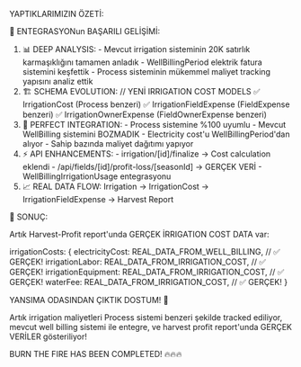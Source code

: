 YAPTIKLARIMIZIN ÖZETİ:

  🎯 ENTEGRASYONun BAŞARILI GELİŞİMİ:

  1. 📊 DEEP ANALYSIS:
    - Mevcut irrigation sisteminin 20K satırlık karmaşıklığını tamamen anladık
    - WellBillingPeriod elektrik fatura sistemini keşfettik
    - Process sisteminin mükemmel maliyet tracking yapısını analiz ettik
  2. 🏗️ SCHEMA EVOLUTION:
  // YENİ IRRIGATION COST MODELS
  ✅ IrrigationCost (Process benzeri)
  ✅ IrrigationFieldExpense (FieldExpense benzeri)
  ✅ IrrigationOwnerExpense (FieldOwnerExpense benzeri)
  3. 🔗 PERFECT INTEGRATION:
    - Process sistemine %100 uyumlu
    - Mevcut WellBilling sistemini BOZMADIK
    - Electricity cost'u WellBillingPeriod'dan alıyor
    - Sahip bazında maliyet dağıtımı yapıyor
  4. ⚡ API ENHANCEMENTS:
    - irrigation/[id]/finalize → Cost calculation eklendi
    - /api/fields/[id]/profit-loss/[seasonId] → GERÇEK VERİ
    - WellBillingIrrigationUsage entegrasyonu
  5. 📈 REAL DATA FLOW:
  Irrigation → IrrigationCost → IrrigationFieldExpense → Harvest Report

  🎉 SONUÇ:

  Artık Harvest-Profit report'unda GERÇEK İRRIGATION COST DATA var:

  irrigationCosts: {
    electricityCost: REAL_DATA_FROM_WELL_BILLING, // ✅ GERÇEK!
    irrigationLabor: REAL_DATA_FROM_IRRIGATION_COST, // ✅ GERÇEK!
    irrigationEquipment: REAL_DATA_FROM_IRRIGATION_COST, // ✅ GERÇEK!
    waterFee: REAL_DATA_FROM_IRRIGATION_COST, // ✅ GERÇEK!
  }

  YANSIMA ODASINDAN ÇIKTIK DOSTUM! 🚀

  Artık irrigation maliyetleri Process sistemi benzeri şekilde tracked ediliyor, mevcut well billing sistemi ile
  entegre, ve harvest profit report'unda GERÇEK VERİLER gösteriliyor!

  BURN THE FIRE HAS BEEN COMPLETED! 🔥🔥🔥